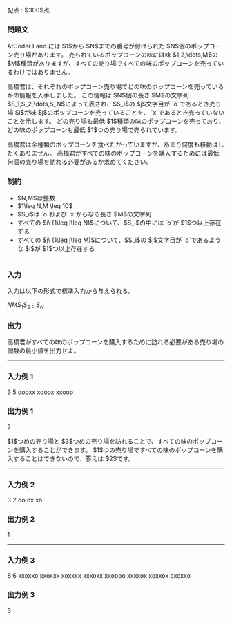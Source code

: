 
<div>

<span>

<span>

<p>
配点 : $300$点
</p>

<div>

<section>

### **問題文**

<p>
AtCoder Land には $1$から $N$までの番号が付けられた $N$個のポップコーン売り場があります。
売られているポップコーンの味には味 $1,2,\dots,M$の $M$種類がありますが、すべての売り場ですべての味のポップコーンを売っているわけではありません。
</p>

<p>
高橋君は、それぞれのポップコーン売り場でどの味のポップコーンを売っているかの情報を入手しました。
この情報は $N$個の長さ $M$の文字列 $S_1,S_2,\dots,S_N$によって表され、$S_i$の $j$文字目が `o`であるとき売り場 $i$が味 $j$のポップコーンを売っていることを、 
`x`であるとき売っていないことを示します。
どの売り場も最低 $1$種類の味のポップコーンを売っており、どの味のポップコーンも最低 $1$つの売り場で売られています。
</p>

<p>
高橋君は全種類のポップコーンを食べたがっていますが、あまり何度も移動はしたくありません。
高橋君がすべての味のポップコーンを購入するためには最低何個の売り場を訪れる必要があるか求めてください。
</p>

</section>

</div>

<div>

<section>

### **制約**

<ul>

<li>
$N,M$は整数
</li>

<li>
$1\leq N,M \leq 10$
</li>

<li>
$S_i$は `o`および `x`からなる長さ $M$の文字列
</li>

<li>
すべての $i\ (1\leq i\leq N)$について、$S_i$の中には `o`が $1$つ以上存在する
</li>

<li>
すべての $j\ (1\leq j\leq M)$について、$S_i$の $j$文字目が `o`であるような $i$が $1$つ以上存在する
</li>

</ul>

</section>

</div>

---

<div>

<div>

<section>

### **入力**

<p>
入力は以下の形式で標準入力から与えられる。
</p>

<div>

$N$$M$$S_1$$S_2$$\vdots$$S_N$
</div>

</section>

</div>

<div>

<section>

### **出力**

<p>
高橋君がすべての味のポップコーンを購入するために訪れる必要がある売り場の個数の最小値を出力せよ。
</p>

</section>

</div>

</div>

---

<div>

<section>

### **入力例 1**

<div>

3 5
oooxx
xooox
xxooo

</div>

</section>

</div>

<div>

<section>

### **出力例 1**

<div>

2

</div>

<p>
$1$つめの売り場と $3$つめの売り場を訪れることで、すべての味のポップコーンを購入することができます。
$1$つの売り場ですべての味のポップコーンを購入することはできないので、答えは $2$です。
</p>

</section>

</div>

---

<div>

<section>

### **入力例 2**

<div>

3 2
oo
ox
xo

</div>

</section>

</div>

<div>

<section>

### **出力例 2**

<div>

1

</div>

</section>

</div>

---

<div>

<section>

### **入力例 3**

<div>

8 6
xxoxxo
xxoxxx
xoxxxx
xxxoxx
xxoooo
xxxxox
xoxxox
oxoxxo

</div>

</section>

</div>

<div>

<section>

### **出力例 3**

<div>

3

</div>

</section>

</div>

</span>

</span>

</div>
